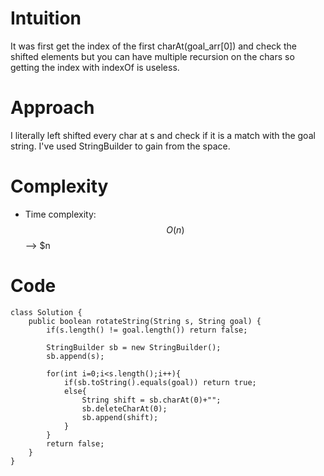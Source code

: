 # Intuition
It was first get the index of the first charAt(goal_arr[0]) and check the shifted elements but you can have multiple recursion on the chars so getting the index with indexOf is useless.

# Approach
I literally left shifted every char at s and check if it is a match with the goal string. I've used StringBuilder to gain from the space.

# Complexity
- Time complexity:
$$O(n)$$ --> $n


# Code
```
class Solution {
    public boolean rotateString(String s, String goal) {
        if(s.length() != goal.length()) return false;
        
        StringBuilder sb = new StringBuilder();
        sb.append(s);

        for(int i=0;i<s.length();i++){
            if(sb.toString().equals(goal)) return true;
            else{
                String shift = sb.charAt(0)+"";
                sb.deleteCharAt(0);
                sb.append(shift);
            }
        }
        return false;
    }
}
```